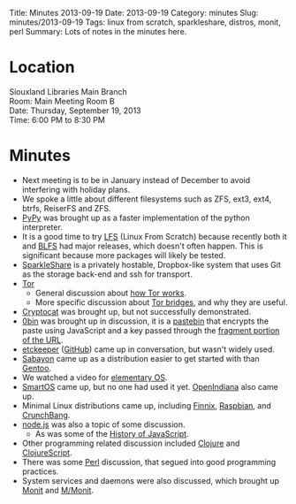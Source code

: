 Title: Minutes 2013-09-19
Date: 2013-09-19
Category: minutes
Slug: minutes/2013-09-19
Tags: linux from scratch, sparkleshare, distros, monit, perl
Summary: Lots of notes in the minutes here.

Location
========

Siouxland Libraries Main Branch  
Room: Main Meeting Room B  
Date: Thursday, September 19, 2013  
Time: 6:00 PM to 8:30 PM  

Minutes
=======

-   Next meeting is to be in January instead of December to avoid
    interfering with holiday plans.
-   We spoke a little about different filesystems such as ZFS, ext3,
    ext4, btrfs, ReiserFS and ZFS.
-   [PyPy](http://pypy.org/) was brought up as a faster implementation
    of the python interpreter.
-   It is a good time to try [LFS](http://www.linuxfromscratch.org/lfs/)
    (Linux From Scratch) because recently both it and
    [BLFS](http://www.linuxfromscratch.org/blfs/) had major releases,
    which doesn't often happen. This is significant because more
    packages will likely be tested.
-   [SparkleShare](http://sparkleshare.org/) is a privately hostable,
    Dropbox-like system that uses Git as the storage back-end and ssh
    for transport.
-   [Tor](http://torproject.org/)
    -   General discussion about [how Tor
        works](https://www.torproject.org/about/overview.html.en#thesolution).
    -   More specific discussion about [Tor
        bridges](https://www.torproject.org/docs/bridges.html.en), and
        why they are useful.
-   [Cryptocat](https://crypto.cat/) was brought up, but not
    successfully demonstrated.
-   [0bin](http://0bin.net/) was brought up in discussion, it is a
    [pastebin](http://en.wikipedia.org/wiki/Pastebin) that encrypts the
    paste using JavaScript and a key passed through the [fragment
    portion of the
    URL](http://blog.lunatech.com/2009/02/03/what-every-web-developer-must-know-about-url-encoding#GeneralURLsyntax).
-   [etckeeper](http://joeyh.name/code/etckeeper/)
    ([GitHub](https://github.com/joeyh/etckeeper)) came up in
    conversation, but wasn't widely used.
-   [Sabayon](http://www.sabayon.org/) came up as a distribution easier
    to get started with than [Gentoo](http://www.gentoo.org/).
-   We watched a video for [elementary OS](http://elementaryos.org/).
-   [SmartOS](http://smartos.org/) came up, but no one had used it yet.
    [OpenIndiana](http://openindiana.org/) also came up.
-   Minimal Linux distributions came up, including
    [Finnix](http://www.finnix.org/),
    [Raspbian](http://www.raspbian.org/), and
    [CrunchBang](http://crunchbang.org/).
-   [node.js](http://nodejs.org/) was also a topic of some discussion.
    -   As was some of the [History of
        JavaScript](http://en.wikipedia.org/wiki/JavaScript#History).
-   Other programming related discussion included
    [Clojure](http://clojure.org/) and
    [ClojureScript](http://www.clojurescript.net/).
-   There was some [Perl](http://www.perl.org/) discussion, that segued
    into good programming practices.
-   System services and daemons were also discussed, which brought up
    [Monit](http://mmonit.com/monit/) and [M/Monit](http://mmonit.com/).

